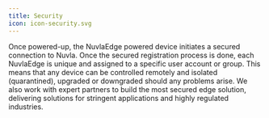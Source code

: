 ```yaml
---
title: Security
icon: icon-security.svg
---
```


Once powered-up, the NuvlaEdge powered device initiates a secured connection to Nuvla. Once the secured registration process is done, each NuvlaEdge is unique and assigned to a specific user account or group. This means that any device can be controlled remotely and isolated (quarantined), upgraded or downgraded should any problems arise. We also work with expert partners to build the most secured edge solution, delivering solutions for stringent applications and highly regulated industries.
